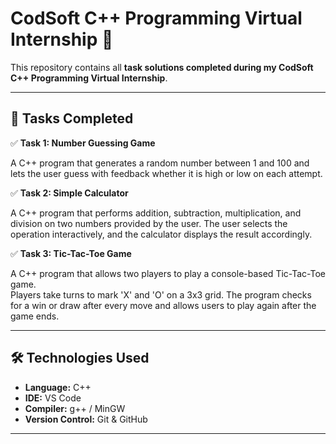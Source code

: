 # CodSoft C++ Programming Virtual Internship 🚀

This repository contains all **task solutions completed during my CodSoft C++ Programming Virtual Internship**.

---

## 📌 Tasks Completed

✅ **Task 1: Number Guessing Game**  

A C++ program that generates a random number between 1 and 100 and lets the user guess with feedback whether it is high or low on each attempt.

✅ **Task 2: Simple Calculator**

A C++ program that performs addition, subtraction, multiplication, and division on two numbers provided by the user. The user selects the operation interactively, and the calculator displays the result accordingly.

✅ **Task 3: Tic-Tac-Toe Game**

A C++ program that allows two players to play a console-based Tic-Tac-Toe game.  
Players take turns to mark 'X' and 'O' on a 3x3 grid. The program checks for a win or draw after every move and allows users to play again after the game ends.

---

## 🛠️ Technologies Used

- **Language:** C++
- **IDE:** VS Code
- **Compiler:** g++ / MinGW
- **Version Control:** Git & GitHub

---

